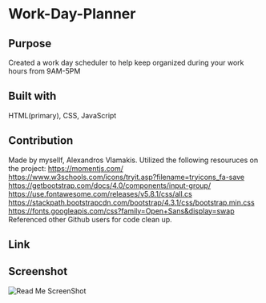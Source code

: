 # Work-Day-Planner

## Purpose 
Created a work day scheduler to help keep organized during your work hours from 9AM-5PM

## Built with
HTML(primary), CSS, JavaScript

## Contribution 
Made by mysellf, Alexandros Vlamakis. Utilized the following resouruces on the project: 
  https://momentjs.com/
  https://www.w3schools.com/icons/tryit.asp?filename=tryicons_fa-save
  https://getbootstrap.com/docs/4.0/components/input-group/
  https://use.fontawesome.com/releases/v5.8.1/css/all.cs
  https://stackpath.bootstrapcdn.com/bootstrap/4.3.1/css/bootstrap.min.css
  https://fonts.googleapis.com/css?family=Open+Sans&display=swap
Referenced other Github users for code clean up.

## Link

## Screenshot
![Read Me ScreenShot](https://user-images.githubusercontent.com/91172337/143284017-4f034ad7-ddb1-4908-85ce-2cdeb9da1c30.png)
